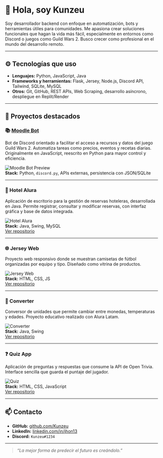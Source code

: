 # 👋 Hola, soy Kunzeu

Soy desarrollador backend con enfoque en automatización, bots y herramientas útiles para comunidades. Me apasiona crear soluciones funcionales que hagan la vida más fácil, especialmente en entornos como Discord o juegos como Guild Wars 2. Busco crecer como profesional en el mundo del desarrollo remoto.

---

## ⚙️ Tecnologías que uso

- **Lenguajes:** Python, JavaScript, Java
- **Frameworks y herramientas:** Flask, Jersey, Node.js, Discord API, Tailwind, SQLite, MySQL
- **Otros:** Git, GitHub, REST APIs, Web Scraping, desarrollo asíncrono, despliegue en Replit/Render

---

## 🧩 Proyectos destacados

### 📚 [Moodle Bot](https://github.com/Kunzeu/Moodle)
Bot de Discord orientado a facilitar el acceso a recursos y datos del juego Guild Wars 2. Automatiza tareas como precios, eventos y recetas diarias. Originalmente en JavaScript, reescrito en Python para mayor control y eficiencia.

![Moodle Bot Preview](https://raw.githubusercontent.com/Kunzeu/Moodle-Bot/main/assets/preview.png)  
**Stack:** Python, `discord.py`, APIs externas, persistencia con JSON/SQLite

---

### 🏨 Hotel Alura
Aplicación de escritorio para la gestión de reservas hoteleras, desarrollada en Java. Permite registrar, consultar y modificar reservas, con interfaz gráfica y base de datos integrada.

![Hotel Alura](https://raw.githubusercontent.com/Kunzeu/Hotel-Alura/main/assets/preview.png)  
**Stack:** Java, Swing, MySQL  
[Ver repositorio](https://github.com/Kunzeu/Hotel-Alura)

---

### 🌐 Jersey Web
Proyecto web responsivo donde se muestran camisetas de fútbol organizadas por equipo y tipo. Diseñado como vitrina de productos.

![Jersey Web](https://raw.githubusercontent.com/Kunzeu/jersey-web/main/assets/preview.png)  
**Stack:** HTML, CSS, JS  
[Ver repositorio](https://github.com/Kunzeu/jersey-web)

---

### 🔁 Converter
Conversor de unidades que permite cambiar entre monedas, temperaturas y edades. Proyecto educativo realizado con Alura Latam.

![Converter](https://raw.githubusercontent.com/Kunzeu/Converter/main/assets/preview.png)  
**Stack:** Java, Swing  
[Ver repositorio](https://github.com/Kunzeu/Converter)

---

### ❓ Quiz App
Aplicación de preguntas y respuestas que consume la API de Open Trivia. Interface sencilla que guarda el puntaje del jugador.

![Quiz](https://raw.githubusercontent.com/Kunzeu/Quiz/main/assets/preview.png)  
**Stack:** HTML, CSS, JavaScript  
[Ver repositorio](https://github.com/Kunzeu/Quiz)

---

## 📫 Contacto

- **GitHub:** [github.com/Kunzeu](https://github.com/Kunzeu)
- **LinkedIn:** [linkedin.com/in/jhon13](https://www.linkedin.com/in/jhon13)
- **Discord:** `Kunzeu#1234`

---

> *“La mejor forma de predecir el futuro es creándolo.”*
